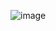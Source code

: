 ![image](https://github.com/Still-Learning-code/Hexagons-with-Linear-Gradient/assets/60667599/9f0c355a-9bb7-4822-8ce4-84a72c2cd69a)
